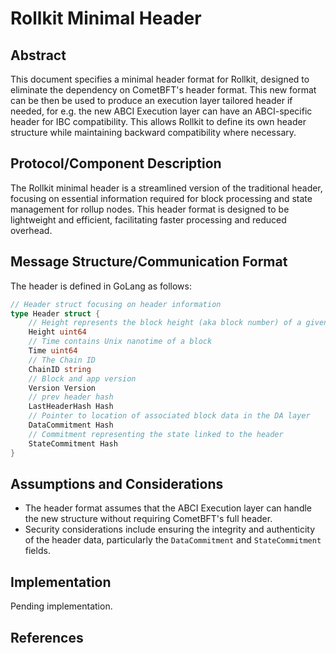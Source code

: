 # Rollkit Minimal Header

## Abstract

This document specifies a minimal header format for Rollkit, designed to eliminate the dependency on CometBFT's header format. This new format can be then be used to produce an execution layer tailored header if needed, for e.g. the new ABCI Execution layer can have an ABCI-specific header for IBC compatibility. This allows Rollkit to define its own header structure while maintaining backward compatibility where necessary.

## Protocol/Component Description

The Rollkit minimal header is a streamlined version of the traditional header, focusing on essential information required for block processing and state management for rollup nodes. This header format is designed to be lightweight and efficient, facilitating faster processing and reduced overhead.

## Message Structure/Communication Format

The header is defined in GoLang as follows:

```go
// Header struct focusing on header information
type Header struct {
	// Height represents the block height (aka block number) of a given header
	Height uint64
	// Time contains Unix nanotime of a block
	Time uint64
	// The Chain ID
	ChainID string
	// Block and app version
	Version Version
	// prev header hash
	LastHeaderHash Hash
	// Pointer to location of associated block data in the DA layer
	DataCommitment Hash
	// Commitment representing the state linked to the header
	StateCommitment Hash
}
```

## Assumptions and Considerations

- The header format assumes that the ABCI Execution layer can handle the new structure without requiring CometBFT's full header.
- Security considerations include ensuring the integrity and authenticity of the header data, particularly the `DataCommitment` and `StateCommitment` fields.

## Implementation

Pending implementation.

## References
